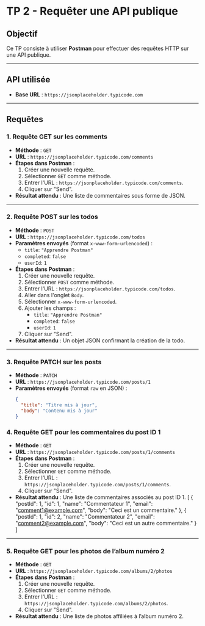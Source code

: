 # TP 2 - Requêter une API publique

## Objectif
Ce TP consiste à utiliser **Postman** pour effectuer des requêtes HTTP sur une API publique.

---

## API utilisée
- **Base URL** : `https://jsonplaceholder.typicode.com`

---

## Requêtes

### 1. Requête GET sur les comments
- **Méthode** : `GET`
- **URL** : `https://jsonplaceholder.typicode.com/comments`
- **Étapes dans Postman** :
  1. Créer une nouvelle requête.
  2. Sélectionner `GET` comme méthode.
  3. Entrer l'URL : `https://jsonplaceholder.typicode.com/comments`.
  4. Cliquer sur "Send".
- **Résultat attendu** : Une liste de commentaires sous forme de JSON.

---

### 2. Requête POST sur les todos
- **Méthode** : `POST`
- **URL** : `https://jsonplaceholder.typicode.com/todos`
- **Paramètres envoyés** (format `x-www-form-urlencoded`) :
  - `title`: `"Apprendre Postman"`
  - `completed`: `false`
  - `userId`: `1`
- **Étapes dans Postman** :
  1. Créer une nouvelle requête.
  2. Sélectionner `POST` comme méthode.
  3. Entrer l'URL : `https://jsonplaceholder.typicode.com/todos`.
  4. Aller dans l'onglet `Body`.
  5. Sélectionner `x-www-form-urlencoded`.
  6. Ajouter les champs :
     - `title`: `"Apprendre Postman"`
     - `completed`: `false`
     - `userId`: `1`
  7. Cliquer sur "Send".
- **Résultat attendu** : Un objet JSON confirmant la création de la todo.

---

### 3. Requête PATCH sur les posts
- **Méthode** : `PATCH`
- **URL** : `https://jsonplaceholder.typicode.com/posts/1`
- **Paramètres envoyés** (format `raw` en JSON) :
  ```json
  {
    "title": "Titre mis à jour",
    "body": "Contenu mis à jour"
  }

### 4. Requête GET pour les commentaires du post ID 1
- **Méthode** : `GET`
- **URL** : `https://jsonplaceholder.typicode.com/posts/1/comments`
- **Étapes dans Postman** :
  1. Créer une nouvelle requête.
  2. Sélectionner `GET` comme méthode.
  3. Entrer l'URL : `https://jsonplaceholder.typicode.com/posts/1/comments`.
  4. Cliquer sur "Send".
- **Résultat attendu** : Une liste de commentaires associés au post ID 1.
[
  {
    "postId": 1,
    "id": 1,
    "name": "Commentateur 1",
    "email": "comment1@example.com",
    "body": "Ceci est un commentaire."
  },
  {
    "postId": 1,
    "id": 2,
    "name": "Commentateur 2",
    "email": "comment2@example.com",
    "body": "Ceci est un autre commentaire."
  }
]


---

### 5. Requête GET pour les photos de l’album numéro 2
- **Méthode** : `GET`
- **URL** : `https://jsonplaceholder.typicode.com/albums/2/photos`
- **Étapes dans Postman** :
  1. Créer une nouvelle requête.
  2. Sélectionner `GET` comme méthode.
  3. Entrer l'URL : `https://jsonplaceholder.typicode.com/albums/2/photos`.
  4. Cliquer sur "Send".
- **Résultat attendu** : Une liste de photos affiliées à l’album numéro 2.

